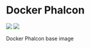 # Docker Phalcon

![](https://img.shields.io/docker/stars/mileschou/phalcon.svg)
![](https://img.shields.io/docker/pulls/mileschou/phalcon.svg)

Docker Phalcon base image
